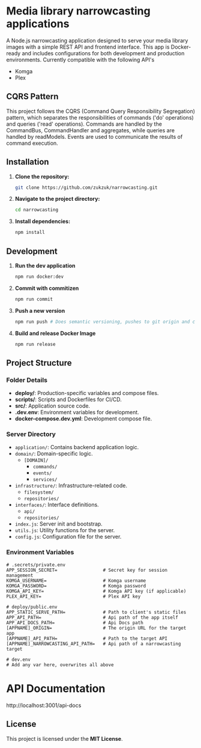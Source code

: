 # Media library narrowcasting applications

A Node.js narrowcasting application designed to serve your media library images with a simple REST API and frontend interface. This app is Docker-ready and includes configurations for both development and production environments.
Currently compatible with the following API's
- Komga
- Plex

## CQRS Pattern

This project follows the CQRS (Command Query Responsibility Segregation) pattern, which separates the responsibilities of commands ('do' operations) and queries ('read' operations).
Commands are handled by the CommandBus, CommandHandler and aggregates, while queries are handled by readModels. Events are used to communicate the results of command execution.

## Installation

1. **Clone the repository:**
   
   ```bash
   git clone https://github.com/zukzuk/narrowcasting.git
   ```
2. **Navigate to the project directory:**
   
   ```bash
   cd narrowcasting
   ```
3. **Install dependencies:**
   
   ```bash
   npm install
   ```

## Development

1. **Run the dev application**
   
   ```bash
   npm run docker:dev
   ```
2. **Commit with commitizen**
   
   ```bash
   npm run commit
   ```
3. **Push a new version**
   
   ```bash
   npm run push # Does semantic versioning, pushes to git origin and creates a new development container.
   ```
4. **Build and release Docker Image**
   
   ```bash
   npm run release
   ```

## Project Structure

### Folder Details

- **deploy/**: Production-specific variables and compose files.
- **scripts/**: Scripts and Dockerfiles for CI/CD.
- **src/**: Application source code.
- **.dev.env**: Environment variables for development.
- **docker-compose.dev.yml**: Development compose file.

### Server Directory ###
  - `application/`: Contains backend application logic.
  - `domain/`: Domain-specific logic.
    - `[DOMAIN]/`
      - `commands/`
      - `events/`
      - `services/`
  - `infrastructure/`: Infrastructure-related code.
    - `filesystem/`
    - `repositories/`
  - `interfaces/`: Interface definitions.
    - `api/`
    - `repositories/`
  - `index.js`: Server init and bootstrap.
  - `utils.js`: Utility functions for the server.
  - `config.js`: Configuration file for the server.

### Environment Variables

```plaintext
# .secrets/private.env
APP_SESSION_SECRET=                 # Secret key for session management
KOMGA_USERNAME=                     # Komga username
KOMGA_PASSWORD=                     # Komga password
KOMGA_API_KEY=                      # Komga API key (if applicable)
PLEX_API_KEY=                       # Plex API key

# deploy/public.env
APP_STATIC_SERVE_PATH=              # Path to client's static files
APP_API_PATH=                       # Api path of the app itself
APP_API_DOCS_PATH=                  # Api Docs path
[APPNAME]_ORIGIN=                   # The origin URL for the target app
[APPNAME]_API_PATH=                 # Path to the target API
[APPNAME]_NARROWCASTING_API_PATH=   # Api path of a narrowcasting target

# dev.env
# Add any var here, overwrites all above
```

# API Documentation
http://localhost:3001/api-docs

## License
This project is licensed under the **MIT License**.
